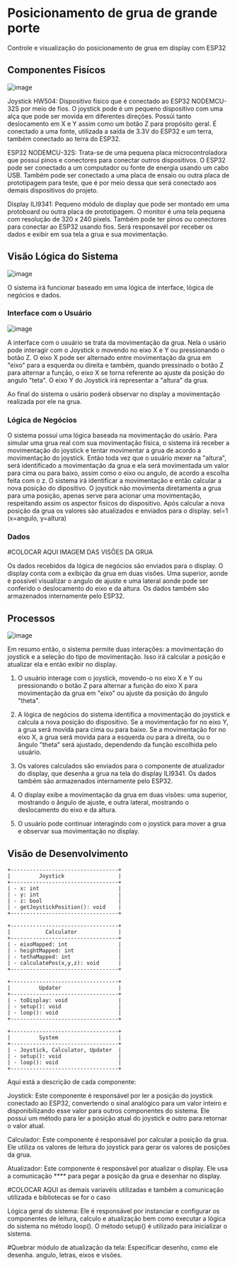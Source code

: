 # Posicionamento de grua de grande porte

Controle e visualização do posicionamento de grua em display com ESP32

## Componentes Fisícos

![image](https://user-images.githubusercontent.com/50549048/230969561-1447cf24-667f-4433-8fed-da2bd0bc41f2.png)

Joystick HW504: Dispositivo físico que é conectado ao ESP32 NODEMCU-32S por meio de fios. O joystick pode é um pequeno dispositivo com uma alça que pode ser movida em diferentes direções. Possúi tanto deslocamento em X e Y assim como um botão Z para propósito geral. É conectado a uma fonte, utilizada a saída de 3.3V do ESP32 e um terra, também conectado ao terra do ESP32. 

ESP32 NODEMCU-32S: Trata-se de uma pequena placa microcontroladora que possui pinos e conectores para conectar outros dispositivos. O ESP32 pode ser conectado a um computador ou fonte de energia usando um cabo USB. Também pode ser conectado a uma placa de ensaio ou outra placa de prototipagem para teste, que é por meio dessa que será conectado aos demais dispositivos do projeto.

Display ILI9341: Pequeno módulo de display que pode ser montado em uma protoboard ou outra placa de prototipagem. O monitor é uma tela pequena com resolução de 320 x 240 pixels. Também pode ter pinos ou conectores para conectar ao ESP32 usando fios. Será responsavél por receber os dados e exibir em sua tela a grua e sua movimentação.

## Visão Lógica do Sistema

![image](https://user-images.githubusercontent.com/50549048/230977207-ff67472e-96d2-423b-ae94-1b2ef827fcd4.png)

O sistema irá funcionar baseado em uma lógica de interface, lógica de negócios e dados. 

### Interface com o Usuário

![image](https://user-images.githubusercontent.com/50549048/230971363-cf8e0a68-2726-44d6-8a1f-437d6b7cf16b.png)

A interface com o usuário se trata da movimentação da grua. Nela o usário pode interagir com o Joystick o movendo no eixo X e Y ou pressionando o botão Z. O eixo X pode ser alternado entre movimentação da grua em "eixo" para a esquerda ou direita e também, quando pressinado o botão Z para alternar a função, o eixo X se torna referente ao ajuste da posição do angulo "teta". O eixo Y do Joystick irá representar a "altura" da grua.

Ao final do sistema o usário poderá observar no display a movimentação realizada por ele na grua.

### Lógica de Negócios
O sistema possuí uma lógica baseada na movimentação do usário. Para simular uma grua real com sua movimentação fisica, o sistema irá receber a movimentação do joystick e tentar movimentar a grua de acordo a movimentação do joystick. Então toda vez que o usuário mexer na "altura", será identificado a movimentação da grua e ela será movimentada um valor para cima ou para baixo, assim como o eixo ou angulo, de acordo a escolha feita com o z. O sistema irá identificar a movimentação e então calcular a nova posição do dipositivo. O joystick não movimenta diretamenta a grua para uma posição, apenas serve para acionar uma movimentação, respeitando assim os aspector fisícos do dispositivo. Após calcular a nova posição da grua os valores são atualizados e enviados para o display. sel=1 (x=angulo, y=altura)

### Dados

#COLOCAR AQUI IMAGEM DAS VISÕES DA GRUA

Os dados recebidos da lógica de negócios são enviados para o display. O display conta com a exibição da grua em duas visões. Uma superior, aonde é possível visualizar o angulo de ajuste e uma lateral aonde pode ser conferido o deslocamento do eixo e da altura. Os dados também são armazenados internamente pelo ESP32.

## Processos

![image](https://user-images.githubusercontent.com/50549048/230979712-933fd559-39bd-4b5b-aa0b-a98f6182291b.png)

Em resumo então, o sistema permite duas interações: a movimentação do joystick e a seleção do tipo de movimentação. Isso irá calcular a posição e atualizar ela e então exibir no display.

1. O usuário interage com o joystick, movendo-o no eixo X e Y ou pressionando o botão Z para alternar a função do eixo X para movimentação da grua em "eixo" ou ajuste da posição do ângulo "theta".

2. A lógica de negócios do sistema identifica a movimentação do joystick e calcula a nova posição do dispositivo. Se a movimentação for no eixo Y, a grua será movida para cima ou para baixo. Se a movimentação for no eixo X, a grua será movida para a esquerda ou para a direita, ou o ângulo "theta" será ajustado, dependendo da função escolhida pelo usuário.

3. Os valores calculados são enviados para o componente de atualizador do display, que desenha a grua na tela do display ILI9341. Os dados também são armazenados internamente pelo ESP32.

4. O display exibe a movimentação da grua em duas visões: uma superior, mostrando o ângulo de ajuste, e outra lateral, mostrando o deslocamento do eixo e da altura.

5. O usuário pode continuar interagindo com o joystick para mover a grua e observar sua movimentação no display.
 
## Visão de Desenvolvimento

```
+----------------------------------+
|         Joystick                 |
+----------------------------------+
| - x: int                         |
| - y: int                         | 
| - z: bool                        |
| - getJoystickPosition(): void    |
+----------------------------------+

+----------------------------------+
|           Calculator             |
+----------------------------------+
| - eixoMapped: int                |
| - heightMapped: int              |
| - tethaMapped: int               |
| - calculatePos(x,y,z): void      |
+----------------------------------+

+----------------------------------+
|         Updater                  |
+----------------------------------+
| - toDisplay: void                |
| - setup(): void                  |
| - loop(): void                   |
+----------------------------------+

+----------------------------------+
|         System                   |
+----------------------------------+
| - Joystick, Calculator, Updater  |
| - setup(): void                  |
| - loop(): void                   |
+----------------------------------+
```
Aqui está a descrição de cada componente:

Joystick: Este componente é responsável por ler a posição do joystick conectado ao ESP32, convertendo o sinal analógico para um valor inteiro e disponibilizando esse valor para outros componentes do sistema. Ele possui um método para ler a posição atual do joystick e outro para retornar o valor atual.

Calculador: Este componente é responsável por calcular a posição da grua. Ele utiliza os valores de leitura do joystick para gerar os valores de posições da grua.

Atualizador: Este componente é responsável por atualizar o display. Ele usa a comunicação **** para pegar a posição da grua e desenhar no display.

#COLOCAR AQUI as demais variavéis utilizadas e também a comunicação utilizada e bibliotecas se for o caso

Lógica geral do sistema: Ele é responsável por instanciar e configurar os componentes de leitura, calculo e atualização bem como executar a lógica do sistema no método loop(). O método setup() é utilizado para inicializar o sistema.

#Quebrar módulo de atualização da tela: Especificar desenho, como ele desenha. angulo, letras, eixos e visões.

